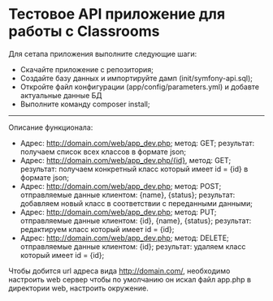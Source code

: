Тестовое API приложение для работы с Classrooms
========================

Для сетапа приложения выполните следующие шаги:

  * Скачайте приложение с репозитория;
  * Создайте базу данных и импортируйте дамп (init/symfony-api.sql);
  * Откройте файл конфигурации (app/config/parameters.yml) и добавте актуальные данные БД
  * Выполните команду composer install;

--------------

Описание функционала:

  * Адрес: http://domain.com/web/app_dev.php; метод: GET; результат: получаем список всех классов в формате json;
  * Адрес: http://domain.com/web/app_dev.php/{id}, метод: GET; результат: получаем конкретный класс который имеет id = {id} в формате json;
  * Адрес: http://domain.com/web/app_dev.php; метод: POST; отправляемые данные клиентом: {name}, {status}; результат: добавляем новый класс в соответствии с переданными данными;
  * Адрес: http://domain.com/web/app_dev.php; метод: PUT; отправляемые данные клиентом: {id}, {name}, {status}; результат: редактируем класс который имеет id = {id};
  * Адрес: http://domain.com/web/app_dev.php; метод: DELETE; отправляемые данные клиентом: {id}; результат: удаляем класс который имеет id = {id};
  
  
Чтобы добится url адреса вида http://domain.com/, необходимо настроить web сервер чтобы по умолчанию он искал файл app.php в директории web, настроить окружение.